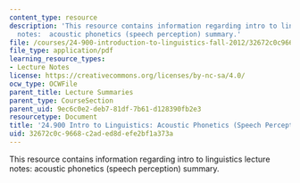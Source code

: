 ```yaml
---
content_type: resource
description: 'This resource contains information regarding intro to linguistics lecture
  notes:  acoustic phonetics (speech perception) summary.'
file: /courses/24-900-introduction-to-linguistics-fall-2012/32672c0c9668c2aded8defe2bf1a373a_MIT24_900F12_Acostc_sumary.pdf
file_type: application/pdf
learning_resource_types:
- Lecture Notes
license: https://creativecommons.org/licenses/by-nc-sa/4.0/
ocw_type: OCWFile
parent_title: Lecture Summaries
parent_type: CourseSection
parent_uid: 9ec6c0e2-deb7-81df-7b61-d128390fb2e3
resourcetype: Document
title: '24.900 Intro to Linguistics: Acoustic Phonetics (Speech Perception) Summary'
uid: 32672c0c-9668-c2ad-ed8d-efe2bf1a373a
---
```

This resource contains information regarding intro to linguistics lecture notes:  acoustic phonetics (speech perception) summary.